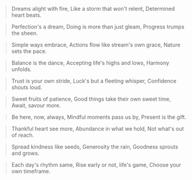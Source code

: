 > Dreams alight with fire,
> Like a storm that won't relent,
> Determined heart beats.

> Perfection's a dream,
> Doing is more than just gleam,
> Progress trumps the sheen.

> Simple ways embrace,
> Actions flow like stream's own grace,
> Nature sets the pace.

> Balance is the dance,
> Accepting life's highs and lows,
> Harmony unfolds.

> Trust is your own stride,
> Luck's but a fleeting whisper,
> Confidence shouts loud.

> Sweet fruits of patience,
> Good things take their own sweet time,
> Await, savour more.

> Be here, now, always,
> Mindful moments pass us by,
> Present is the gift.

> Thankful heart see more,
> Abundance in what we hold,
> Not what's out of reach.

> Spread kindness like seeds,
> Generosity the rain,
> Goodness sprouts and grows.

> Each day's rhythm same,
> Rise early or not, life's game,
> Choose your own timeframe.